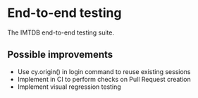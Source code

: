 # End-to-end testing
The IMTDB end-to-end testing suite.

## Possible improvements
* Use cy.origin() in login command to reuse existing sessions
* Implement in CI to perform checks on Pull Request creation
* Implement visual regression testing
